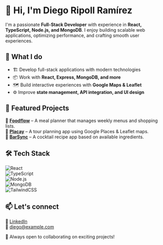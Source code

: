 # 👋 Hi, I'm Diego Ripoll Ramírez  

I'm a passionate **Full-Stack Developer** with experience in **React, TypeScript, Node.js, and MongoDB**. I enjoy building scalable web applications, optimizing performance, and crafting smooth user experiences.  

## 🚀 What I do  
- 🏗️ Develop full-stack applications with modern technologies  
- 📦 Work with **React, Express, MongoDB, and more**  
- 🗺️ Build interactive experiences with **Google Maps & Leaflet**  
- ⚙️ Improve **state management, API integration, and UI design**  

## 📌 Featured Projects  
🔹 **[Foodflow](#)** – A meal planner that manages weekly menus and shopping lists.  
🔹 **[Placay](#)** – A tour planning app using Google Places & Leaflet maps.  
🔹 **[BarSync](#)** – A cocktail recipe app based on available ingredients.  

## 🛠 Tech Stack  
![React](https://img.shields.io/badge/-React-61DAFB?logo=react&logoColor=white&style=flat)  
![TypeScript](https://img.shields.io/badge/-TypeScript-3178C6?logo=typescript&logoColor=white&style=flat)  
![Node.js](https://img.shields.io/badge/-Node.js-339933?logo=node.js&logoColor=white&style=flat)  
![MongoDB](https://img.shields.io/badge/-MongoDB-47A248?logo=mongodb&logoColor=white&style=flat)  
![TailwindCSS](https://img.shields.io/badge/-TailwindCSS-06B6D4?logo=tailwindcss&logoColor=white&style=flat)  

## 📫 Let's connect  
🔗 [LinkedIn](https://www.linkedin.com/in/diegoripollramirez/)  
📧 diego@example.com  

🚀 Always open to collaborating on exciting projects!
